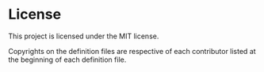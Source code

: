 # License

This project is licensed under the MIT license.

Copyrights on the definition files are respective of each contributor listed at the beginning of each definition file.
